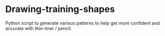 # Drawing-training-shapes
Python script to generate various patterns to help get more confident and accurate with thin-liner / pencil.
